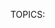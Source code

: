 TOPICS: <dialog>
AUTHORS: Brendan Quinn; quinn.197@gmail.com; github:Mathdrquinn
         Gan Eng Chin; ecgan@mozilla.net; mdn:ecgan
         Masahiro Fujimoto; mfujimot@gmail.com; github:mfuji09
         Luis Faría; faria.luis.d@gmail.com; github:luisdfp
         Taylor Hunt; tigt@github.com; github:tigt
         Milan Raj; rajsite@mozilla.net; mdn:rajsite
         Eric Shepherd; eshepherd@mozilla.com; github:a2sheppy
         Andrew C. Dvorak; andy@andydvorak.net; github:acdvorak
         ExE Boss; ExE-Boss@github.com; github:ExE-Boss
         Emil; thatemil@mozilla.net; mdn:thatemil
         Teoli; teoli@mozilla.net; mdn:teoli
         Sebastian Zartner; SebastianZ@github.com; github:SebastianZ
         Edwin Cosme Mercado; edwinmdn1@mozilla.net; mdn:edwinmdn1
         Filipus Klutiero; Chealer@mozilla.net; mdn:Chealer
         Michael[tm] Smith; mike@w3.org; github:sideshowbarker
         Oleg Torbasow; torbasow@mozilla.net; mdn:torbasow
         Chris Rebert; cvrebert@mozilla.net; mdn:cvrebert
         Lucien Greathouse; LPGhatguy@mozilla.net; mdn:LPGhatguy
         Saurabh / Jsx; jsx@mozilla.net; mdn:jsx

# `<dialog>`

The **HTML `<dialog>` element** represents a dialog box or other interactive component,
such as an inspector or window.

|  |  |
| :-- | :-- |
| **Content categories** | Flow content, sectioning root |
| **Permitted content** | Flow content |
| **Tag omission** | None, both the starting and ending tag are mandatory. |
| **Permitted parents** | Any element that accepts flow content |
| **Permitted ARIA roles** | `alertdialog` |
| **DOM interface** | `HTMLDialogElement` |

## Attributes

This element includes the [global attributes](/en/webfrontend/HTML_Global_Attributes).
The tabindex attribute must not be used on the `<dialog>` element.

| Attribute | Description |
| :-- | :-- |
| `open` | Indicates that the dialog is active and available for interaction. When the open attribute is not set,the dialog shouldn't be shown to the user.

## Usage Notes

- `<form>` elements can be integrated within a dialog by specifying them with the attribute
method="dialog". When such a form is submitted, the dialog is closed with its `returnValue`
attribute set to the value of the form's submit button that was used.
- he `::backdrop` CSS pseudo-element can be used to style behind a `<dialog>` element,
for example to dim inaccessible content whilst a modal dialog is active. The backdrop is only drawn
when the dialog element is displayed with `HTMLDialogElement.showModal()`.

## Examples

### Simple example

```html
<dialog open>
  <p>Greetings, one and all!</p>
</dialog>
```

### Advanced example

This example opens a pop-up dialog box containing a form when the "Update details" button is clicked.

```html
<!-- Simple pop-up dialog box containing a form -->
<dialog id="favDialog">
  <form method="dialog">
    <p><label>Favorite animal:
      <select>
        <option></option>
        <option>Brine shrimp</option>
        <option>Red panda</option>
        <option>Spider monkey</option>
      </select>
    </label></p>
    <menu>
      <button value="cancel">Cancel</button>
      <button id="confirmBtn" value="default">Confirm</button>
    </menu>
  </form>
</dialog>

<menu>
  <button id="updateDetails">Update details</button>
</menu>

<output aria-live="polite"></output>
```

```javascript
(function() {
  var updateButton = document.getElementById('updateDetails');
  var favDialog = document.getElementById('favDialog');
  var outputBox = document.getElementsByTagName('output')0];
  var selectEl = document.getElementsByTagName('select')0];
  var confirmBtn = document.getElementById('confirmBtn');

  // “Update details” button opens the <dialog> modally
  updateButton.addEventListener('click', function onOpen() {
    if (typeof favDialog.showModal === "function") {
      favDialog.showModal();
    } else {
      alert("The dialog API is not supported by this browser");
    }
  });
  // "Favorite animal" input sets the value of the submit button
  selectEl.addEventListener('change', function onSelect(e) {
    confirmBtn.value = selectEl.value;
  });
  // "Confirm" button of form triggers "close" on dialog because of method="dialog"]
  favDialog.addEventListener('close', function onClose() {
    outputBox.value = favDialog.returnValue + " button clicked - " + (new Date()).toString();
  });
})();
```
